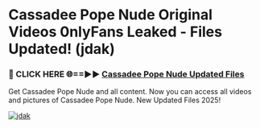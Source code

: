 # Cassadee Pope Nude Original Videos 0nlyFans Leaked - Files Updated! (jdak)

<h3>🔴 CLICK HERE 🌐==►► <a href="https://tinyurl.com/yrmya6cz" rel="nofollow">Cassadee Pope Nude Updated Files</a></h3>

Get Cassadee Pope Nude and all content. Now you can access all videos and pictures of Cassadee Pope Nude. New Updated Files 2025!

[![jdak](https://i.imgur.com/FMdXYCs.gif)](https://tinyurl.com/yrmya6cz)
